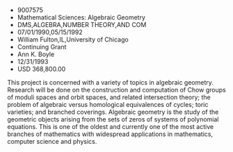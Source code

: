 
* 9007575
* Mathematical Sciences: Algebraic Geometry
* DMS,ALGEBRA,NUMBER THEORY,AND COM
* 07/01/1990,05/15/1992
* William Fulton,IL,University of Chicago
* Continuing Grant
* Ann K. Boyle
* 12/31/1993
* USD 368,800.00

This project is concerned with a variety of topics in algebraic geometry.
Research will be done on the construction and computation of Chow groups of
moduli spaces and orbit spaces, and related intersection theory; the problem of
algebraic versus homological equivalences of cycles; toric varieties; and
branched coverings. Algebraic geometry is the study of the geometric objects
arising from the sets of zeros of systems of polynomial equations. This is one
of the oldest and currently one of the most active branches of mathematics with
widespread applications in mathematics, computer science and physics.
